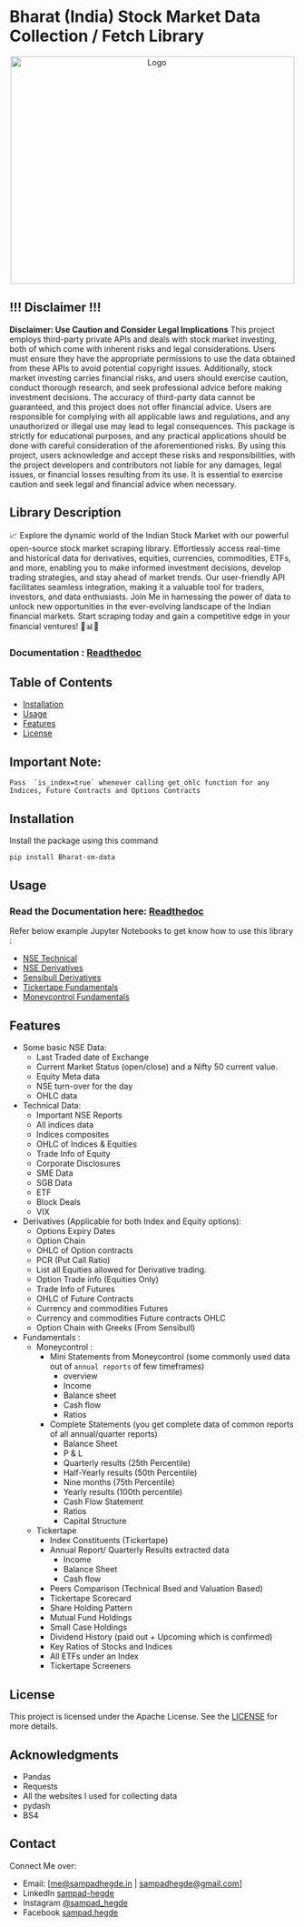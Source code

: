 # Bharat (India) Stock Market Data Collection / Fetch Library

<div style="text-align:center;">
  <img src="https://github.com/Sampad-Hegde/Bharat-SM-Data/blob/master/Logo.png" alt="Logo" width="500" height="400">
</div>

## !!! Disclaimer !!!
**Disclaimer: Use Caution and Consider Legal Implications**
  This project employs third-party private APIs and deals with stock market investing,
both of which come with inherent risks and legal considerations.
Users must ensure
they have the appropriate permissions to use the data obtained from these APIs to avoid potential copyright issues.
Additionally, stock market investing carries financial risks, and users should exercise caution,
conduct thorough research, and seek professional advice before making investment decisions.
The accuracy of third-party data cannot be guaranteed, and this project does not offer financial advice.
Users are responsible for complying with all applicable laws and regulations,
and any unauthorized or illegal use may lead to legal consequences.
This package is strictly for educational purposes,
and any practical applications should be done with careful consideration of the aforementioned risks.
By using this project, users acknowledge and accept these risks and responsibilities,
with the project developers and contributors not liable for any damages,
legal issues, or financial losses resulting from its use.
It is essential to exercise caution and seek legal and financial advice when necessary.


## Library Description
📈 Explore the dynamic world of the Indian Stock Market with our powerful open-source stock market scraping library. 
Effortlessly access real-time and historical data for derivatives, equities, currencies, commodities, ETFs, and more, 
enabling you to make informed investment decisions, develop trading strategies, and stay ahead of market trends.
Our user-friendly API facilitates seamless integration,
making it a valuable tool for traders, investors, and data enthusiasts.
Join Me in harnessing the power of data
to unlock new opportunities in the ever-evolving landscape of the Indian financial markets.
Start scraping today and gain a competitive edge in your financial ventures!
💼📊🚀

### Documentation : [Readthedoc](https://bharat-sm-data.readthedocs.io/en/latest/index.html)

## Table of Contents

- [Installation](#installation)
- [Usage](#usage)
- [Features](#features)
- [License](#license)

## Important Note:
```text
Pass  `is_index=true` whenever calling get_ohlc function for any Indices, Future Contracts and Options Contracts
```

## Installation
Install the package using this command

```bash
pip install Bharat-sm-data
```

## Usage

### Read the Documentation here: [Readthedoc](https://bharat-sm-data.readthedocs.io/en/latest/index.html)

Refer below example Jupyter Notebooks to get know how to use this library :
- [NSE Technical](https://github.com/Sampad-Hegde/Bharat-SM-Data/blob/master/examples/Technical_NSE.ipynb)
- [NSE Derivatives](https://github.com/Sampad-Hegde/Bharat-SM-Data/blob/master/examples/Derivatives_NSE.ipynb)
- [Sensibull  Derivatives](https://github.com/Sampad-Hegde/Bharat-SM-Data/blob/master/examples/Derivatives_Sensibull.ipynb)
- [Tickertape Fundamentals](https://github.com/Sampad-Hegde/Bharat-SM-Data/blob/master/examples/Fundementals_Tickertape.ipynb)
- [Moneycontrol Fundamentals](https://github.com/Sampad-Hegde/Bharat-SM-Data/blob/master/examples/Fundementals_Moneycontrol.ipynb)
 

## Features

- Some basic NSE Data:
  - Last Traded date of Exchange
  - Current Market Status (open/close) and a Nifty 50 current value.
  - Equity Meta data
  - NSE turn-over for the day
  - OHLC data
- Technical Data:
  - Important NSE Reports   
  - All indices data
  - Indices composites
  - OHLC of Indices & Equities
  - Trade Info of Equity
  - Corporate Disclosures
  - SME Data
  - SGB Data
  - ETF
  - Block Deals
  - VIX
- Derivatives (Applicable for both Index and Equity options):
  - Options Expiry Dates
  - Option Chain
  - OHLC of Option contracts
  - PCR (Put Call Ratio)
  - List all Equities allowed for Derivative trading.
  - Option Trade info (Equities Only)
  - Trade Info of Futures
  - OHLC of Future Contracts
  - Currency and commodities Futures
  - Currency and commodities Future contracts OHLC
  - Option Chain with Greeks (From Sensibull)
- Fundamentals :
  - Moneycontrol :
    - Mini Statements from Moneycontrol (some commonly used data out of `annual reports` of few timeframes)
      - overview
      - Income
      - Balance sheet
      - Cash flow
      - Ratios
    - Complete Statements (you get complete data of common reports of all annual/quarter reports)
      - Balance Sheet
      - P & L
      - Quarterly results (25th Percentile)
      - Half-Yearly results (50th Percentile)
      - Nine months (75th Percentile)
      - Yearly results (100th percentile)
      - Cash Flow Statement
      - Ratios
      - Capital Structure
  - Tickertape
    - Index Constituents (Tickertape)
    - Annual Report/ Quarterly Results extracted data
      - Income
      - Balance Sheet
      - Cash flow
    - Peers Comparison (Technical Bsed and Valuation Based)
    - Tickertape Scorecard
    - Share Holding Pattern
    - Mutual Fund Holdings
    - Small Case Holdings
    - Dividend History (paid out + Upcoming which is confirmed)
    - Key Ratios of Stocks and Indices
    - All ETFs under an Index
    - Tickertape Screeners

## License

This project is licensed under the Apache License.
See the [LICENSE](https://github.com/Sampad-Hegde/Bharat-SM-Data/blob/master/LICENSE) for more details.

## Acknowledgments
- Pandas
- Requests
- All the websites I used for collecting data
- pydash
- BS4

## Contact
Connect Me over: 
- Email: [me@sampadhegde.in | sampadhegde@gmail.com]
- LinkedIn [sampad-hegde](https://www.linkedin.com/in/sampad-hegde)
- Instagram [@sampad_hegde](https://www.instagram.com/sampad_hegde)
- Facebook [sampad.hegde](https://www.facebook.com/sampad.hegde)